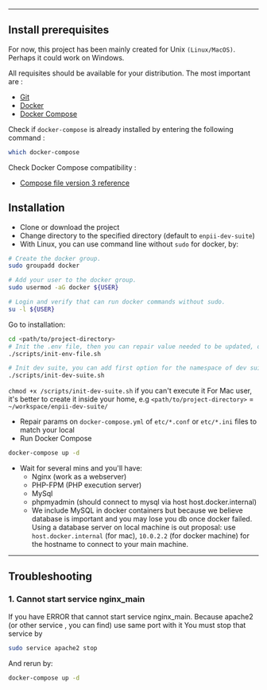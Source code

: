 ___

## Install prerequisites

For now, this project has been mainly created for Unix `(Linux/MacOS)`. Perhaps it could work on Windows.

All requisites should be available for your distribution. The most important are :

* [Git](https://git-scm.com/downloads)
* [Docker](https://docs.docker.com/engine/installation/)
* [Docker Compose](https://docs.docker.com/compose/install/)

Check if `docker-compose` is already installed by entering the following command : 

```sh
which docker-compose
```

Check Docker Compose compatibility :

* [Compose file version 3 reference](https://docs.docker.com/compose/compose-file/)


## Installation
- Clone or download the project
- Change directory to the specified directory (default to `enpii-dev-suite`)
- With Linux, you can use command line without `sudo` for docker, by:
```sh
# Create the docker group.
sudo groupadd docker

# Add your user to the docker group.
sudo usermod -aG docker ${USER}

# Login and verify that can run docker commands without sudo.
su -l ${USER}
``` 
Go to installation:

```sh
cd <path/to/project-directory>
# Init the .env file, then you can repair value needed to be updated, or you can copy `.env.example` -> `.env`
./scripts/init-env-file.sh 

# Init dev suite, you can add first option for the namespace of dev suite to overwrite the one in .env file
./scripts/init-dev-suite.sh
```
`chmod +x /scripts/init-dev-suite.sh` if you can't execute it
For Mac user, it's better to create it inside your home, e.g `<path/to/project-directory>` = `~/workspace/enpii-dev-suite/`
- Repair params on `docker-compose.yml` of `etc/*.conf` or `etc/*.ini` files to match your local
- Run Docker Compose
```sh
docker-compose up -d
```
- Wait for several mins and you'll have:
  - Nginx (work as a webserver)
  - PHP-FPM (PHP execution server)
  - MySql
  - phpmyadmin (should connect to mysql via host host.docker.internal)
  - We include MySQL in docker containers but because we believe database is important and you may lose you db once docker failed. Using a database server on local machine is out proposal: use `host.docker.internal` (for mac), `10.0.2.2` (for docker machine) for the hostname to connect to your main machine.

___

## Troubleshooting

### 1. Cannot start service nginx_main

If you have ERROR that cannot start service nginx_main. Because apache2 (or other service , you can find) use same port with it 
You must stop that service by
```sh
sudo service apache2 stop
```
And rerun by:
```sh
docker-compose up -d
```